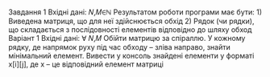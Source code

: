 Завдання 1 
Вхідні дані: 𝑁,𝑀∈ℕ Результатом роботи програми має бути: 1) Виведена матриця, що для неї здійснюється обхід 2) Рядок (чи рядки), що складається з послідовності елементів відповідно до шляху обход
Варіант 1 
Вхідні дані: ∀ 𝑁,𝑀 Обійти матрицю за спіраллю. У кожному рядку, де напрямок руху під час обходу – зліва направо, знайти мінімальний елемент. Вивести у консоль знайдені елементи у форматі x[i][j], де x – це відповідний елемент матриці

